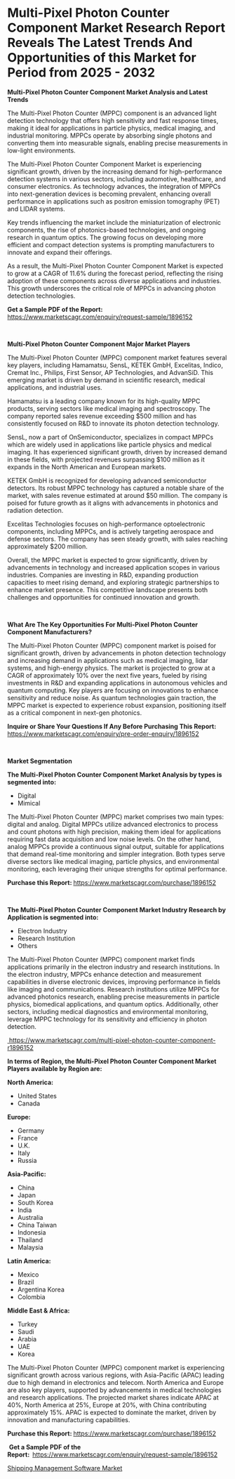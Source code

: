 <p><h1>Multi-Pixel Photon Counter Component Market Research Report Reveals The Latest Trends And Opportunities of this Market for Period from 2025 - 2032</h1></p><p><strong>Multi-Pixel Photon Counter Component Market Analysis and Latest Trends</strong></p>
<p><p>The Multi-Pixel Photon Counter (MPPC) component is an advanced light detection technology that offers high sensitivity and fast response times, making it ideal for applications in particle physics, medical imaging, and industrial monitoring. MPPCs operate by absorbing single photons and converting them into measurable signals, enabling precise measurements in low-light environments.</p><p>The Multi-Pixel Photon Counter Component Market is experiencing significant growth, driven by the increasing demand for high-performance detection systems in various sectors, including automotive, healthcare, and consumer electronics. As technology advances, the integration of MPPCs into next-generation devices is becoming prevalent, enhancing overall performance in applications such as positron emission tomography (PET) and LIDAR systems.</p><p>Key trends influencing the market include the miniaturization of electronic components, the rise of photonics-based technologies, and ongoing research in quantum optics. The growing focus on developing more efficient and compact detection systems is prompting manufacturers to innovate and expand their offerings. </p><p>As a result, the Multi-Pixel Photon Counter Component Market is expected to grow at a CAGR of 11.6% during the forecast period, reflecting the rising adoption of these components across diverse applications and industries. This growth underscores the critical role of MPPCs in advancing photon detection technologies.</p></p>
<p><strong>Get a Sample PDF of the Report:&nbsp;</strong> <a href="https://www.marketscagr.com/enquiry/request-sample/1896152?utm_campaign=1789&utm_medium=2&utm_source=Github&utm_content=ia&utm_term=13012025&utm_id=multi-pixel-photon-counter-component">https://www.marketscagr.com/enquiry/request-sample/1896152</a></p>
<p>&nbsp;</p>
<p><strong>Multi-Pixel Photon Counter Component Major Market Players</strong></p>
<p><p>The Multi-Pixel Photon Counter (MPPC) component market features several key players, including Hamamatsu, SensL, KETEK GmbH, Excelitas, Indico, Cremat Inc., Philips, First Sensor, AP Technologies, and AdvanSiD. This emerging market is driven by demand in scientific research, medical applications, and industrial uses.</p><p>Hamamatsu is a leading company known for its high-quality MPPC products, serving sectors like medical imaging and spectroscopy. The company reported sales revenue exceeding $500 million and has consistently focused on R&D to innovate its photon detection technology.</p><p>SensL, now a part of OnSemiconductor, specializes in compact MPPCs which are widely used in applications like particle physics and medical imaging. It has experienced significant growth, driven by increased demand in these fields, with projected revenues surpassing $100 million as it expands in the North American and European markets.</p><p>KETEK GmbH is recognized for developing advanced semiconductor detectors. Its robust MPPC technology has captured a notable share of the market, with sales revenue estimated at around $50 million. The company is poised for future growth as it aligns with advancements in photonics and radiation detection.</p><p>Excelitas Technologies focuses on high-performance optoelectronic components, including MPPCs, and is actively targeting aerospace and defense sectors. The company has seen steady growth, with sales reaching approximately $200 million.</p><p>Overall, the MPPC market is expected to grow significantly, driven by advancements in technology and increased application scopes in various industries. Companies are investing in R&D, expanding production capacities to meet rising demand, and exploring strategic partnerships to enhance market presence. This competitive landscape presents both challenges and opportunities for continued innovation and growth.</p></p>
<p>&nbsp;</p>
<p><strong>What Are The Key Opportunities For Multi-Pixel Photon Counter Component Manufacturers?</strong></p>
<p><p>The Multi-Pixel Photon Counter (MPPC) component market is poised for significant growth, driven by advancements in photon detection technology and increasing demand in applications such as medical imaging, lidar systems, and high-energy physics. The market is projected to grow at a CAGR of approximately 10% over the next five years, fueled by rising investments in R&D and expanding applications in autonomous vehicles and quantum computing. Key players are focusing on innovations to enhance sensitivity and reduce noise. As quantum technologies gain traction, the MPPC market is expected to experience robust expansion, positioning itself as a critical component in next-gen photonics.</p></p>
<p><strong>Inquire or Share Your Questions If Any Before Purchasing This Report:</strong> <a href="https://www.marketscagr.com/enquiry/pre-order-enquiry/1896152?utm_campaign=1789&utm_medium=2&utm_source=Github&utm_content=ia&utm_term=13012025&utm_id=multi-pixel-photon-counter-component">https://www.marketscagr.com/enquiry/pre-order-enquiry/1896152</a></p>
<p>&nbsp;</p>
<p><strong>Market Segmentation</strong></p>
<p><strong>The Multi-Pixel Photon Counter Component Market Analysis by types is segmented into:</strong></p>
<p><ul><li>Digital</li><li>Mimical</li></ul></p>
<p><p>The Multi-Pixel Photon Counter (MPPC) market comprises two main types: digital and analog. Digital MPPCs utilize advanced electronics to process and count photons with high precision, making them ideal for applications requiring fast data acquisition and low noise levels. On the other hand, analog MPPCs provide a continuous signal output, suitable for applications that demand real-time monitoring and simpler integration. Both types serve diverse sectors like medical imaging, particle physics, and environmental monitoring, each leveraging their unique strengths for optimal performance.</p></p>
<p><strong>Purchase this Report:&nbsp;</strong><a href="https://www.marketscagr.com/purchase/1896152?utm_campaign=1789&utm_medium=2&utm_source=Github&utm_content=ia&utm_term=13012025&utm_id=multi-pixel-photon-counter-component">https://www.marketscagr.com/purchase/1896152</a></p>
<p>&nbsp;</p>
<p><strong>The Multi-Pixel Photon Counter Component Market Industry Research by Application is segmented into:</strong></p>
<p><ul><li>Electron Industry</li><li>Research Institution</li><li>Others</li></ul></p>
<p><p>The Multi-Pixel Photon Counter (MPPC) component market finds applications primarily in the electron industry and research institutions. In the electron industry, MPPCs enhance detection and measurement capabilities in diverse electronic devices, improving performance in fields like imaging and communications. Research institutions utilize MPPCs for advanced photonics research, enabling precise measurements in particle physics, biomedical applications, and quantum optics. Additionally, other sectors, including medical diagnostics and environmental monitoring, leverage MPPC technology for its sensitivity and efficiency in photon detection.</p></p>
<p><a href="https://www.marketscagr.com/multi-pixel-photon-counter-component-r1896152?utm_campaign=1789&utm_medium=2&utm_source=Github&utm_content=ia&utm_term=13012025&utm_id=multi-pixel-photon-counter-component">&nbsp;https://www.marketscagr.com/multi-pixel-photon-counter-component-r1896152</a></p>
<p><strong>In terms of Region, the Multi-Pixel Photon Counter Component Market Players available by Region are:</strong></p>
<p>
    <p> <strong> North America: </strong>
        <ul>
            <li>United States</li>
            <li>Canada</li>
        </ul>
        </p> 
    <p> <strong> Europe: </strong>
        <ul>
            <li>Germany</li>
            <li>France</li>
            <li>U.K.</li>
            <li>Italy</li>
            <li>Russia</li>
        </ul>
        </p> 
    <p> <strong> Asia-Pacific: </strong>
        <ul>
            <li>China</li>
            <li>Japan</li>
            <li>South Korea</li>
            <li>India</li>
            <li>Australia</li>
            <li>China Taiwan</li>
            <li>Indonesia</li>
            <li>Thailand</li>
            <li>Malaysia</li>
        </ul>
        </p> 
    <p> <strong> Latin America: </strong>
        <ul>
            <li>Mexico</li>
            <li>Brazil</li>
            <li>Argentina Korea</li>
            <li>Colombia</li>
        </ul>
        </p> 
    <p> <strong> Middle East & Africa: </strong>
        <ul>
            <li>Turkey</li>
            <li>Saudi</li>
            <li>Arabia</li>
            <li>UAE</li>
            <li>Korea</li>
        </ul>
    </p>
    </p>
<p><p>The Multi-Pixel Photon Counter (MPPC) component market is experiencing significant growth across various regions, with Asia-Pacific (APAC) leading due to high demand in electronics and telecom. North America and Europe are also key players, supported by advancements in medical technologies and research applications. The projected market shares indicate APAC at 40%, North America at 25%, Europe at 20%, with China contributing approximately 15%. APAC is expected to dominate the market, driven by innovation and manufacturing capabilities.</p></p>
<p><strong>Purchase this Report: </strong><a href="https://www.marketscagr.com/purchase/1896152?utm_campaign=1789&utm_medium=2&utm_source=Github&utm_content=ia&utm_term=13012025&utm_id=multi-pixel-photon-counter-component">https://www.marketscagr.com/purchase/1896152</a></p>
<p>&nbsp;<strong>Get a Sample PDF of the Report:&nbsp;&nbsp;</strong><a href="https://www.marketscagr.com/enquiry/request-sample/1896152?utm_campaign=1789&utm_medium=2&utm_source=Github&utm_content=ia&utm_term=13012025&utm_id=multi-pixel-photon-counter-component">https://www.marketscagr.com/enquiry/request-sample/1896152</a></p>
<p><strong></strong></p>
<p><p><a href="https://github.com/marlanamarvn/Market-Research-Report-List-1/blob/main/shipping-management-software-market.md?utm_campaign=1789&utm_medium=2&utm_source=Github&utm_content=ia&utm_term=13012025&utm_id=multi-pixel-photon-counter-component">Shipping Management Software Market</a></p></p>